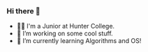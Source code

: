 ### Hi there 👋
-  :man_student:  I'm a Junior at Hunter College. 
- 🔭 I’m working on some cool stuff.
- 🌱 I’m currently learning Algorithms and OS!
